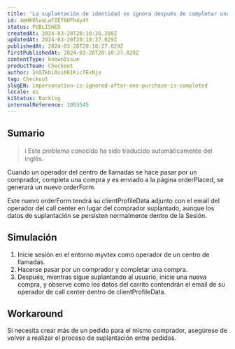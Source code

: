 ```yaml
---
title: 'La suplantación de identidad se ignora después de completar una compra'
id: 4mHKOlwaLwfIEf8HFh4y4Y
status: PUBLISHED
createdAt: 2024-03-20T20:10:26.200Z
updatedAt: 2024-03-20T20:10:27.029Z
publishedAt: 2024-03-20T20:10:27.029Z
firstPublishedAt: 2024-03-20T20:10:27.029Z
contentType: knownIssue
productTeam: Checkout
author: 2mXZkbi0oi061KicTExNjo
tag: Checkout
slugEN: impersonation-is-ignored-after-one-purchase-is-completed
locale: es
kiStatus: Backlog
internalReference: 1003545
---
```


## Sumario

>ℹ️ Este problema conocido ha sido traducido automáticamente del inglés.


Cuando un operador del centro de llamadas se hace pasar por un comprador, completa una compra y es enviado a la página orderPlaced, se generará un nuevo orderForm.

Este nuevo orderForm tendrá su clientProfileData adjunto con el email del operador del call center en lugar del comprador suplantado, aunque los datos de suplantación se persisten normalmente dentro de la Sesión.


##

## Simulación



1. Inicie sesión en el entorno myvtex como operador de un centro de llamadas.
2. Hacerse pasar por un comprador y completar una compra.
3. Después, mientras sigue suplantando al usuario, inicie una nueva compra, y observe como los datos del carrito contendrán el email de su operador de call center dentro de clientProfileData.



## Workaround


Si necesita crear más de un pedido para el mismo comprador, asegúrese de volver a realizar el proceso de suplantación entre pedidos.





